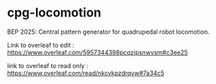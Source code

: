# cpg-locomotion

BEP 2025: Central pattern generator for quadrupedal robot locomotion.

Link to overleaf to edit : https://www.overleaf.com/5957344398pcqzjpsnwvsm#c3ee25

link to overleaf to read only : https://www.overleaf.com/read/nkcvkpzdrqyw#7a34c5
